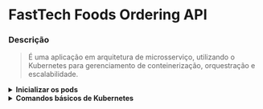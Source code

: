 # FastTech Foods Ordering API

### Descrição
> É uma aplicação em arquitetura de microsserviço, utilizando o Kubernetes para gerenciamento de conteinerização, orquestração e escalabilidade.


<details>
  <summary><strong>Inicializar os pods</strong></summary>
  
### Criar o Micro serviço
  ```
  kubectl apply -f .\k8s
  ```

** Demais serviços de insfraestrutura estão configurados na API Gateway

</details>

<details>
  <summary><strong>Comandos básicos de Kubernetes</strong></summary>

  ### Visualizar
  ```
  kubectl get secrets

  kubectl get pv,pvc

  kubectl get pods,deployment,svc
  
  kubectl get deployment,svc -l app=contact-api
  
  kubectl describe deployment/api-gateway
  
  kubectl logs pods/contact-persistence-9b887cd7d-htr5r --tail=50
  ```
  
  ### Interação
  ```
  kubectl apply -f deployment.yaml
  
  kubectl delete deployment/api-gateway
  
  kubectl delete deployment,svc -l app=contact-api

  kubectl delete configmaps --all
  
  # Editar sem rebuildar a imagem
  kubectl edit configmap api-gateway-config
  
  kubectl rollout restart deployment api-gateway
  ```
</details>
